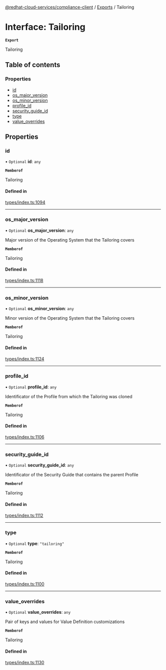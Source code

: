 [@redhat-cloud-services/compliance-client](../README.md) / [Exports](../modules.md) / Tailoring

# Interface: Tailoring

**`Export`**

Tailoring

## Table of contents

### Properties

- [id](Tailoring.md#id)
- [os\_major\_version](Tailoring.md#os_major_version)
- [os\_minor\_version](Tailoring.md#os_minor_version)
- [profile\_id](Tailoring.md#profile_id)
- [security\_guide\_id](Tailoring.md#security_guide_id)
- [type](Tailoring.md#type)
- [value\_overrides](Tailoring.md#value_overrides)

## Properties

### id

• `Optional` **id**: `any`

**`Memberof`**

Tailoring

#### Defined in

[types/index.ts:1094](https://github.com/RedHatInsights/javascript-clients/blob/main/packages/compliance/types/index.ts#L1094)

___

### os\_major\_version

• `Optional` **os\_major\_version**: `any`

Major version of the Operating System that the Tailoring covers

**`Memberof`**

Tailoring

#### Defined in

[types/index.ts:1118](https://github.com/RedHatInsights/javascript-clients/blob/main/packages/compliance/types/index.ts#L1118)

___

### os\_minor\_version

• `Optional` **os\_minor\_version**: `any`

Minor version of the Operating System that the Tailoring covers

**`Memberof`**

Tailoring

#### Defined in

[types/index.ts:1124](https://github.com/RedHatInsights/javascript-clients/blob/main/packages/compliance/types/index.ts#L1124)

___

### profile\_id

• `Optional` **profile\_id**: `any`

Identificator of the Profile from which the Tailoring was cloned

**`Memberof`**

Tailoring

#### Defined in

[types/index.ts:1106](https://github.com/RedHatInsights/javascript-clients/blob/main/packages/compliance/types/index.ts#L1106)

___

### security\_guide\_id

• `Optional` **security\_guide\_id**: `any`

Identificator of the Security Guide that contains the parent Profile

**`Memberof`**

Tailoring

#### Defined in

[types/index.ts:1112](https://github.com/RedHatInsights/javascript-clients/blob/main/packages/compliance/types/index.ts#L1112)

___

### type

• `Optional` **type**: ``"tailoring"``

**`Memberof`**

Tailoring

#### Defined in

[types/index.ts:1100](https://github.com/RedHatInsights/javascript-clients/blob/main/packages/compliance/types/index.ts#L1100)

___

### value\_overrides

• `Optional` **value\_overrides**: `any`

Pair of keys and values for Value Definition customizations

**`Memberof`**

Tailoring

#### Defined in

[types/index.ts:1130](https://github.com/RedHatInsights/javascript-clients/blob/main/packages/compliance/types/index.ts#L1130)
